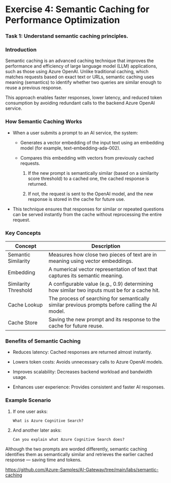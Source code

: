 # Exercise 4: Semantic Caching for Performance Optimization 

### Task 1: Understand semantic caching principles. 


### Introduction

Semantic caching is an advanced caching technique that improves the performance and efficiency of large language model (LLM) applications, such as those using Azure OpenAI.
Unlike traditional caching, which matches requests based on exact text or URLs, semantic caching uses meaning (semantics) to identify whether two queries are similar enough to reuse a previous response.

This approach enables faster responses, lower latency, and reduced token consumption by avoiding redundant calls to the backend Azure OpenAI service.


### How Semantic Caching Works

- When a user submits a prompt to an AI service, the system:

   - Generates a vector embedding of the input text using an embedding model (for example, text-embedding-ada-002).

   - Compares this embedding with vectors from previously cached requests.

      1. If the new prompt is semantically similar (based on a similarity score threshold) to a cached one, the cached response is returned.

      2. If not, the request is sent to the OpenAI model, and the new response is stored in the cache for future use.

- This technique ensures that responses for similar or repeated questions can be served instantly from the cache without reprocessing the entire request.

### Key Concepts

   | **Concept**                         | **Description**                               |
   | ----------------------------------- | --------------------------------------- |
   | Semantic Similarity                 | Measures how close two pieces of text are in meaning using vector embeddings.                  |
   | Embedding                           | A numerical vector representation of text that captures its semantic meaning.                  |
   | Similarity Threshold                | A configurable value (e.g., 0.9) determining how similar two inputs must be for a cache hit.   |
   | Cache Lookup                        | The process of searching for semantically similar previous prompts before calling the AI model.|
   | Cache Store                         | Saving the new prompt and its response to the cache for future reuse. |


### Benefits of Semantic Caching

- Reduces latency: Cached responses are returned almost instantly.

- Lowers token costs: Avoids unnecessary calls to Azure OpenAI models.

- Improves scalability: Decreases backend workload and bandwidth usage.

- Enhances user experience: Provides consistent and faster AI responses.


### Example Scenario

1. If one user asks:

   ```
   What is Azure Cognitive Search?
   ```

2. And another later asks:

   ```
   Can you explain what Azure Cognitive Search does?
   ```
   
Although the two prompts are worded differently, semantic caching identifies them as semantically similar and retrieves the earlier cached response — saving time and tokens.






https://github.com/Azure-Samples/AI-Gateway/tree/main/labs/semantic-caching
